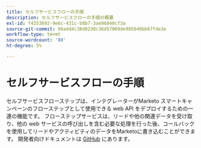```yaml
---
title: セルフサービスフローの手順
description: セルフサービスフローの手順の概要
exl-id: f4353692-9e6c-431c-b8b7-3ae96040cf3a
source-git-commit: 66add4c38d0230c36d57009de985649bb67fde3e
workflow-type: tm+mt
source-wordcount: '80'
ht-degree: 5%

---
```


# セルフサービスフローの手順

セルフサービスフローステップは、インテグレーターがMarketo スマートキャンペーンのフローステップとして使用できる web API をデプロイするための一連の機能です。 フローステップサービスは、リードや他の関連データを受け取り、他の web サービスの呼び出しを含む必要な処理を行った後、コールバックを使用してリードやアクティビティのデータをMarketoに書き込むことができます。 開発者向けドキュメントは [GitHub](https://github.com/adobe/Marketo-SSFS-Service-Provider-Interface) にあります。
